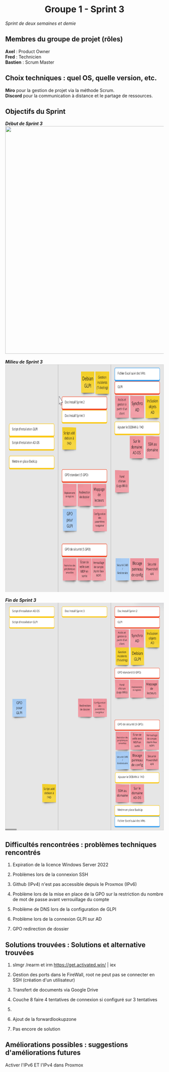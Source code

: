 <div align="center"><H1> Groupe 1 -  Sprint 3 </H1></div>

_Sprint de deux semaines et demie_

## Membres du groupe de projet (rôles)

**Axel** : Product Owner  
**Fred** : Technicien  
**Bastien** : Scrum Master  

## Choix techniques : quel OS, quelle version, etc.

**Miro** pour la gestion de projet via la méthode Scrum.  
**Discord** pour la communication à distance et le partage de ressources.

## Objectifs du Sprint

_**Début de Sprint 3**_  
<img src="https://github.com/WildCodeSchool/TSSR-ANGOU-P3-G1/blob/main/SCREENS-PAR-SPRINT/SCREENS-SPRINT3/D%C3%A9but%20Sprint%203.png" width="720" height="720">  

_**Milieu de Sprint 3**_  
<img src="https://github.com/WildCodeSchool/TSSR-ANGOU-P3-G1/blob/main/SCREENS-PAR-SPRINT/SCREENS-SPRINT3/Milieu%20de%20Sprint%203%20(2).png" width="720" height="720">  

_**Fin de Sprint 3**_  
<img src="https://github.com/WildCodeSchool/TSSR-ANGOU-P3-G1/blob/main/SCREENS-PAR-SPRINT/SCREENS-SPRINT3/chrome_Cf4J7JURKj.png" width="720" height="720">  

## Difficultés rencontrées : problèmes techniques rencontrés

1. Expiration de la licence Windows Server 2022
2. Problèmes lors de la connexion SSH
3. Github (IPv4) n'est pas accessible depuis le Proxmox (IPv6)
4. Problème lors de la mise en place de la GPO sur la restriction du nombre de mot de passe avant verrouillage du compte


5. Problème de DNS lors de la configuration de GLPI
6. Problème lors de la connexion GLPI sur AD
7. GPO redirection de dossier

## Solutions trouvées : Solutions et alternative trouvées

1. slmgr /rearm et irm https://get.activated.win/ | iex
2. Gestion des ports dans le FireWall, root ne peut pas se connecter en SSH (création d'un utilisateur)
3. Transfert de documents via Google Drive
4. Couche 8 faire 4 tentatives de connexion si configuré sur 3 tentatives

5. 
6. Ajout de la forwardlookupzone
7. Pas encore de solution

## Améliorations possibles : suggestions d'améliorations futures

Activer l'IPv6 ET l'IPv4 dans Proxmox



